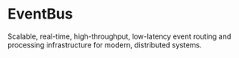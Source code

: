 # EventBus
Scalable, real-time, high-throughput, low-latency event routing and processing infrastructure for modern, distributed systems.
